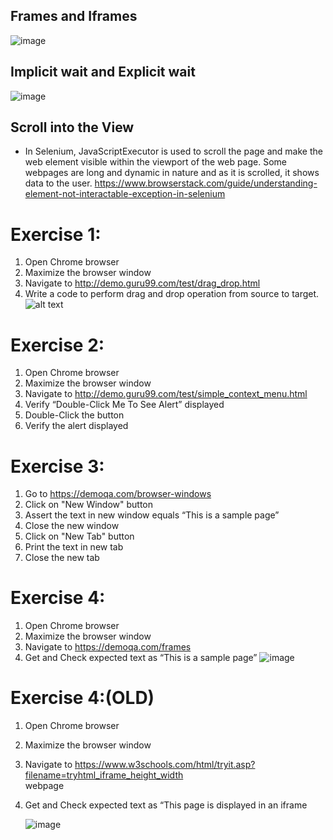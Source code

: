 ## Frames and Iframes
![image](https://github.com/user-attachments/assets/51327712-e545-44c7-b7d3-1eaad18fc23a)

## Implicit wait and Explicit wait
![image](https://github.com/user-attachments/assets/3d0e3524-cb95-4de9-ba32-91248aba643e)

## Scroll into the View 
- In Selenium, JavaScriptExecutor is used to scroll the page and make the web element visible within the viewport of the web page. Some webpages are long and dynamic in nature and as it is scrolled, it shows data to the user. 
 https://www.browserstack.com/guide/understanding-element-not-interactable-exception-in-selenium

# Exercise 1: 
1. Open Chrome browser
2. Maximize the browser window
3. Navigate to http://demo.guru99.com/test/drag_drop.html
4. Write a code to perform drag and drop operation from source to target.
![alt text](https://github.com/user-attachments/assets/1cd59f8d-a3ff-4ea4-bf45-c86c5937d0ca)

# Exercise 2:
1. Open Chrome browser
2. Maximize the browser window
3. Navigate to http://demo.guru99.com/test/simple_context_menu.html
4. Verify “Double-Click Me To See Alert” displayed
5. Double-Click the button
6. Verify the alert displayed

# Exercise 3:
1. Go to https://demoqa.com/browser-windows
2. Click on "New Window" button
4. Assert the text in new window equals “This is a sample page”
5. Close the new window
6. Click on "New Tab" button
7. Print the text in new tab
8. Close the new tab


# Exercise 4:
1. Open Chrome browser
2. Maximize the browser window
3. Navigate to https://demoqa.com/frames
4. Get and Check expected text as “This is a sample page”
   ![image](https://github.com/user-attachments/assets/129e15aa-8224-4bd4-9f86-9431a3eeefb1)

   
# Exercise 4:(OLD)
1. Open Chrome browser 
2. Maximize the browser window 
3. Navigate to https://www.w3schools.com/html/tryit.asp?filename=tryhtml_iframe_height_width  
webpage 
4. Get and Check expected text as “This page is displayed in an iframe

   
   ![image](https://github.com/user-attachments/assets/bd980978-b930-4513-8abb-03056d2f56a4)



